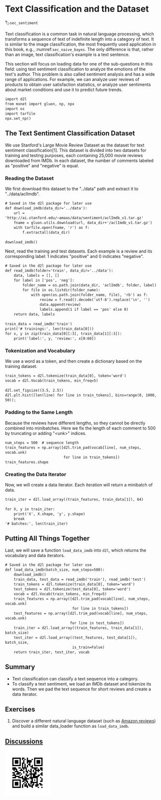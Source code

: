 # Text Classification and the Dataset
:label:`sec_sentiment`

Text classification is a common task in natural language processing, which transforms a sequence of text of indefinite length into a category of text. It is similar to the image classification, the most frequently used application in this book, e.g., :numref:`sec_naive_bayes`. The only difference is that, rather than an image, text classification's example is a text sentence. 

This section will focus on loading data for one of the sub-questions in this field: using text sentiment classification to analyze the emotions of the text's author. This problem is also called sentiment analysis and has a wide range of applications. For example, we can analyze user reviews of products to obtain user satisfaction statistics, or analyze user sentiments about market conditions and use it to predict future trends.

```{.python .input  n=1}
import d2l
from mxnet import gluon, np, npx
import os
import tarfile
npx.set_np()
```

## The Text Sentiment Classification Dataset

We use Stanford's Large Movie Review Dataset as the dataset for text sentiment classification[1]. This dataset is divided into two datasets for training and testing purposes, each containing 25,000 movie reviews downloaded from IMDb. In each dataset, the number of comments labeled as "positive" and "negative" is equal.

###  Reading the Dataset

We first download this dataset to the "../data" path and extract it to "../data/aclImdb".

```{.python .input  n=2}
# Saved in the d2l package for later use
def download_imdb(data_dir='../data'):
    url = 'http://ai.stanford.edu/~amaas/data/sentiment/aclImdb_v1.tar.gz'
    fname = gluon.utils.download(url, data_dir+'/aclImdb_v1.tar.gz')
    with tarfile.open(fname, 'r') as f:
        f.extractall(data_dir)

download_imdb()
```

Next, read the training and test datasets. Each example is a review and its corresponding label: 1 indicates "positive" and 0 indicates "negative".

```{.python .input  n=3}
# Saved in the d2l package for later use
def read_imdb(folder='train', data_dir='../data'):
    data, labels = [], []
    for label in ['pos', 'neg']:
        folder_name = os.path.join(data_dir, 'aclImdb', folder, label)
        for file in os.listdir(folder_name):
            with open(os.path.join(folder_name, file), 'rb') as f:
                review = f.read().decode('utf-8').replace('\n', '')
                data.append(review)
                labels.append(1 if label == 'pos' else 0)
    return data, labels

train_data = read_imdb('train')
print('# trainings:', len(train_data[0]))
for x, y in zip(train_data[0][:3], train_data[1][:3]):
    print('label:', y, 'review:', x[0:60])
```

### Tokenization and Vocabulary

We use a word as a token, and then create a dictionary based on the training dataset.

```{.python .input  n=4}
train_tokens = d2l.tokenize(train_data[0], token='word')
vocab = d2l.Vocab(train_tokens, min_freq=5)

d2l.set_figsize((3.5, 2.5))
d2l.plt.hist([len(line) for line in train_tokens], bins=range(0, 1000, 50));
```

### Padding to the Same Length

Because the reviews have different lengths, so they cannot be directly combined into minibatches. Here we fix the length of each comment to 500 by truncating or adding "&lt;unk&gt;" indices.

```{.python .input  n=5}
num_steps = 500  # sequence length
train_features = np.array([d2l.trim_pad(vocab[line], num_steps, vocab.unk)
                           for line in train_tokens])
train_features.shape
```

### Creating the Data Iterator

Now, we will create a data iterator. Each iteration will return a minibatch of data.

```{.python .input  n=6}
train_iter = d2l.load_array((train_features, train_data[1]), 64)

for X, y in train_iter:
    print('X', X.shape, 'y', y.shape)
    break
'# batches:', len(train_iter)
```

## Putting All Things Together

Last, we will save a function `load_data_imdb` into `d2l`, which returns the vocabulary and data iterators.

```{.python .input  n=7}
# Saved in the d2l package for later use
def load_data_imdb(batch_size, num_steps=500):
    download_imdb()
    train_data, test_data = read_imdb('train'), read_imdb('test')
    train_tokens = d2l.tokenize(train_data[0], token='word')
    test_tokens = d2l.tokenize(test_data[0], token='word')
    vocab = d2l.Vocab(train_tokens, min_freq=5)
    train_features = np.array([d2l.trim_pad(vocab[line], num_steps, vocab.unk)
                               for line in train_tokens])
    test_features = np.array([d2l.trim_pad(vocab[line], num_steps, vocab.unk)
                              for line in test_tokens])
    train_iter = d2l.load_array((train_features, train_data[1]), batch_size)
    test_iter = d2l.load_array((test_features, test_data[1]), batch_size,
                               is_train=False)
    return train_iter, test_iter, vocab
```

## Summary

* Text classification can classify a text sequence into a category.
* To classify a text sentiment, we load an IMDb dataset and tokenize its words. Then we pad the text sequence for short reviews and create a data iterator.

## Exercises

1. Discover a different natural language dataset (such as [Amazon reviews](https://snap.stanford.edu/data/web-Amazon.html)) and build a similar data_loader function as `load_data_imdb`.

## [Discussions](https://discuss.mxnet.io/t/4355)

![](../img/qr_sentiment-analysis.svg)
